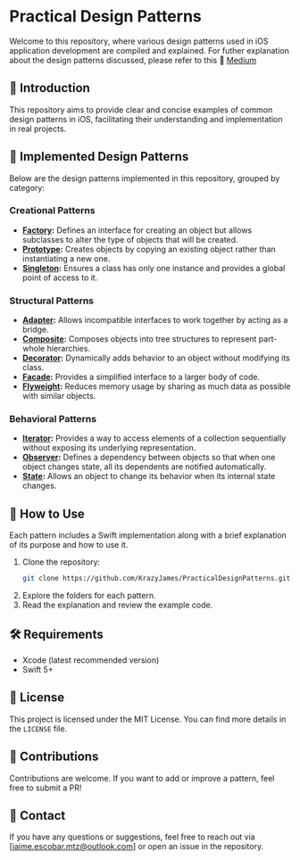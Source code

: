 # Practical Design Patterns

Welcome to this repository, where various design patterns used in iOS application development are compiled and explained.
For futher explanation about the design patterns discussed, please refer to this 
🔗 [Medium](https://thekrazyjames.medium.com/list/practical-design-patterns-in-ios-e0a1791074a8)

## 📌 Introduction
This repository aims to provide clear and concise examples of common design patterns in iOS, facilitating their understanding and implementation in real projects.

## 📂 Implemented Design Patterns
Below are the design patterns implemented in this repository, grouped by category:

### Creational Patterns
- **[Factory](Factory.playground/Pages):** Defines an interface for creating an object but allows subclasses to alter the type of objects that will be created.
- **[Prototype](Prototype.playground/Pages):** Creates objects by copying an existing object rather than instantiating a new one.
- **[Singleton](Singleton.playground/Contents.swift):** Ensures a class has only one instance and provides a global point of access to it.

### Structural Patterns
- **[Adapter](Adapter.playground/Pages):** Allows incompatible interfaces to work together by acting as a bridge.
- **[Composite](Composite.playground/Pages):** Composes objects into tree structures to represent part-whole hierarchies.
- **[Decorator](Decorator.playground/Contents.swift):** Dynamically adds behavior to an object without modifying its class.
- **[Facade](Facade.playground/Contents.swift):** Provides a simplified interface to a larger body of code.
- **[Flyweight](Flyweight.playground/Contents.swift):** Reduces memory usage by sharing as much data as possible with similar objects.

### Behavioral Patterns
- **[Iterator](Iterator.playground/Contents.swift):** Provides a way to access elements of a collection sequentially without exposing its underlying representation.
- **[Observer](Observer.playground/Pages):** Defines a dependency between objects so that when one object changes state, all its dependents are notified automatically.
- **[State](State.playground/Pages):** Allows an object to change its behavior when its internal state changes.

## 🚀 How to Use
Each pattern includes a Swift implementation along with a brief explanation of its purpose and how to use it.

1. Clone the repository:
   ```bash
   git clone https://github.com/KrazyJames/PracticalDesignPatterns.git
   ```
2. Explore the folders for each pattern.
3. Read the explanation and review the example code.

## 🛠 Requirements
- Xcode (latest recommended version)
- Swift 5+

## 📜 License
This project is licensed under the MIT License. You can find more details in the `LICENSE` file.

## 🤝 Contributions
Contributions are welcome. If you want to add or improve a pattern, feel free to submit a PR!

## 📧 Contact
If you have any questions or suggestions, feel free to reach out via [jaime.escobar.mtz@outlook.com] or open an issue in the repository.

